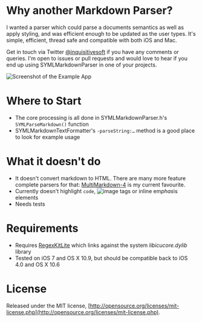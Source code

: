 # Why another Markdown Parser?
I wanted a parser which could parse a documents semantics as well as apply styling, and was efficient enough to be updated as the user types. It's simple, efficient, thread safe and compatible with both iOS and Mac.

Get in touch via Twitter [@inquisitivesoft](https://twitter.com/inquisitiveSoft) if you have any comments or queries. I'm open to issues or pull requests and would love to hear if you end up using SYMLMarkdownParser in one of your projects.

![Screenshot of the Example App](https://raw.githubusercontent.com/inquisitiveSoft/SYMLMarkdownParser/master/Screenshot.png)

# Where to Start
- The core processing is all done in SYMLMarkdownParser.h's `SYMLParseMarkdown()` function
- SYMLMarkdownTextFormatter's `-parseString:…` method is a good place to look for example usage

# What it doesn't do
- It doesn't convert markdown to HTML. There are many more feature complete parsers for that: [MultiMarkdown-4](https://github.com/fletcher/MultiMarkdown-4) is my current favourite.
- Currently doesn't highlight `code`, ![image]() tags or inline em*phas*is elements
- Needs tests

# Requirements
- Requires [RegexKitLite](http://regexkit.sourceforge.net/) which links against the system *libicucore.dylib* library
- Tested on iOS 7 and OS X 10.9, but should be compatible back to iOS 4.0 and OS X 10.6

# License
Released under the MIT license, [http://opensource.org/licenses/mit-license.php](http://opensource.org/licenses/mit-license.php).